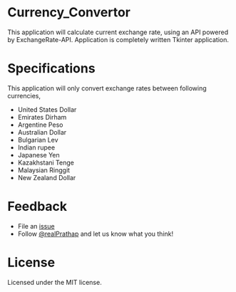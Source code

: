 # Currency_Convertor
This application will calculate current exchange rate, using an API powered by ExchangeRate-API. Application is completely written Tkinter application. 

# Specifications
This application will only convert exchange rates between following currencies,
- United States Dollar
- Emirates Dirham
- Argentine Peso
- Australian Dollar
- Bulgarian Lev
- Indian rupee
- Japanese Yen
- Kazakhstani Tenge
- Malaysian Ringgit
- New Zealand Dollar

# Feedback
- File an [issue](https://github.com/Prathapdom/Currency_Convertor/issues)
- Follow [@realPrathap](https://twitter.com/prathapdom) and let us know what you think!

# License
Licensed under the MIT license.
